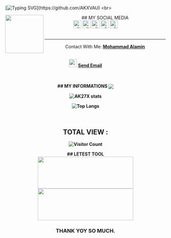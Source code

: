 [![Typing SVG](https://readme-typing-svg.herokuapp.com?color=%23F70000&size=15&lines=Assalamualaikum+guys%2C+I+am+Mohammad+Alamin.;I+am+just+trying+to+learn+programming.)](https://github.com/AKXVAU)
<br>

<img src="https://raw.githubusercontent.com/AKXVAU/AKXVAU/main/AKXVAU.png" class="spinner" width="120" height="120" align="left">
<center>
   ## MY SOCIAL MEDIA<br>
   <a href="https://www.facebook.com/AK27X69" target="_blank"><img src="https://raw.githubusercontent.com/AKXVAU/AKXVAU/main/fb.png" alt="alt text" width="25" height="25"></a>
   <a href="http://akxvau.ml" target="_blank"><img src="https://raw.githubusercontent.com/AKXVAU/AKXVAU/main/site.png" alt="alt text" width="25" height="25"></a>
   <a href="https://t.me/AKXVAU"><img src="https://raw.githubusercontent.com/AKXVAU/AKXVAU/main/tg.png" alt="alt text" width="25" height="25"></a>
</a><a href="https://Instagram.com/AKXVAU" target="_blank"><img src="https://raw.githubusercontent.com/AKXVAU/AKXVAU/main/insta.png" alt="alt text" width="25" height="25"></a>
 <a href="https://twitter.com/AKXVAU" target="_blank"><img src="https://raw.githubusercontent.com/AKXVAU/AKXVAU/main/twit.png" alt="alt text" width="25" height="25"></a>
&nbsp;&nbsp;     &nbsp;&nbsp;    &nbsp;&nbsp;   &nbsp;&nbsp;   &nbsp;&nbsp;
 <br><br><hr>
<duv align="center">Contact With Me: <a href="https://FACEBOOK.com/AKXVAU"><b>Mohammad Alamin</a><br><br></div>
<p align="center">
<img src="https://raw.githubusercontent.com/AKXVAU/AKXVAU/main/mail.png" width="25" height="25">  <a href = "mailto: admin@ak27x.ml">Send Email</a><br><br>
</p><br>
## MY INFORMATIONS
<img align="center" src="https://metrics.lecoq.io/AKXVAU">

![AK27X stats](https://github-readme-stats.vercel.app/api?username=AKXVAU&show_icons=true&theme=dark)
<br>

![Top Langs](https://github-readme-stats.vercel.app/api/top-langs/?username=AKXVAU&layout=compact&theme=dark)

<br>

## TOTAL VIEW :

![Visitor Count](https://profile-counter.glitch.me/AKXVAU/count.svg)

<p align="center">## LETEST TOOL<br><a href="https://github.com/AKXVAU/AKX_MAIL"><img src="https://github-readme-stats.vercel.app/api/pin/?username=AKXVAU&repo=AKX_MAIL&theme=dark" height="100" width="300"></a>
<br>
<a href="https://github.com/AKXVAU/AKX_SMS"><img src="https://github-readme-stats.vercel.app/api/pin/?username=AKXVAU&repo=AKX_SMS&theme=dark" height="100" width="300"></a>

<br>
<div align="center">
  <h3>THANK YOY SO MUCH.</h3>
</div>
